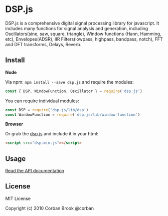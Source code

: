 DSP.js
======

DSP.js is a comprehensive digital signal processing library for javascript.
It includes many functions for signal analysis and generation, including
Oscillators(sine, saw, square, triangle), Window functions (Hann, Hamming, etc),
Envelopes(ADSR), IIR Filters(lowpass, highpass, bandpass, notch), FFT and DFT
transforms, Delays, Reverb.

## Install

__Node__

Via npm: `npm install --save dsp.js` and require the modules:

```js
const { DSP, WindowFunction, Oscillator } = require('dsp.js')
```

You can require individual modules:

```js
const DSP = require('dsp.js/lib/dsp')
const WindowFunction = require('dsp.js/lib/window-function')
```

__Browser__

Or grab the [dsp.js](https://github.com/corbanbrook/dsp.js/blob/master/dist/dsp.min.js) and include it in your html:

```html
<script src="dsp.min.js"></script>
```

## Usage

[Read the API documentation](https://github.com/corbanbrook/dsp.js/blob/master/docs/API.md)


## License

MIT License

Copyright (c) 2010 Corban Brook @corban                                                    
